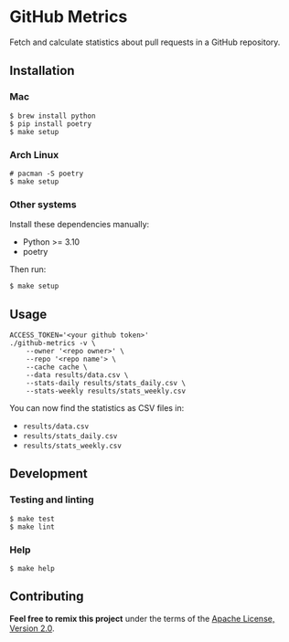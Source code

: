 # GitHub Metrics

Fetch and calculate statistics about pull requests in a GitHub repository.

## Installation

### Mac

```shell
$ brew install python
$ pip install poetry
$ make setup
```

### Arch Linux

```shell
# pacman -S poetry
$ make setup
```

### Other systems

Install these dependencies manually:

- Python >= 3.10
- poetry

Then run:

```shell
$ make setup
```

## Usage

```shell
ACCESS_TOKEN='<your github token>'
./github-metrics -v \
    --owner '<repo owner>' \
    --repo '<repo name'> \
	--cache cache \
	--data results/data.csv \
	--stats-daily results/stats_daily.csv \
	--stats-weekly results/stats_weekly.csv
```

You can now find the statistics as CSV files in:

- `results/data.csv`
- `results/stats_daily.csv`
- `results/stats_weekly.csv`

## Development

### Testing and linting

``` shell
$ make test
$ make lint
```

### Help

``` shell
$ make help
```

## Contributing

__Feel free to remix this project__ under the terms of the [Apache License,
Version 2.0](http://www.apache.org/licenses/LICENSE-2.0).
